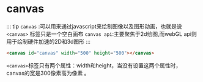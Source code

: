 # canvas

::: tip
    `canvas` :可以用来通过javascript来绘制图像以及图形动画，也就是说`<canvas>`
    标签只是一个空白画布
`canvas api`:主要聚焦于2d绘图,而webGL api则用于绘制硬件加速的2D和3d图形
:::

```html
<canvas id="canvas" width="500" height="500"></canvas>

```

`<canvas>`标签只有两个属性：width和height，当没有设置这两个属性时，canvas的宽是300像素高为像素  。